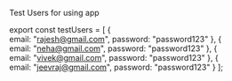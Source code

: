 Test Users for using app

export const testUsers = [
  {    
    email: "rajesh@gmail.com",
    password: "password123"
  },
  {    
    email: "neha@gmail.com",
    password: "password123"
  },
  {    
    email: "vivek@gmail.com",
    password: "password123"
  },
  {    
    email: "jeevraj@gmail.com",
    password: "password123"
  }
];
